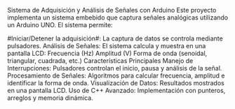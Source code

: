 Sistema de Adquisición y Análisis de Señales con Arduino
Este proyecto implementa un sistema embebido que captura señales analógicas utilizando un Arduino UNO. El sistema permite:

#Iniciar/Detener la adquisición#: La captura de datos se controla mediante pulsadores.
Análisis de Señales: El sistema calcula y muestra en una pantalla LCD:
Frecuencia (Hz)
Amplitud (V)
Forma de onda (senoidal, triangular, cuadrada, etc.)
Características Principales
Manejo de Interrupciones: Pulsadores controlan el inicio, pausa y análisis de la señal.
Procesamiento de Señales: Algoritmos para calcular frecuencia, amplitud e identificar la forma de onda.
Visualización de Datos: Resultados mostrados en una pantalla LCD.
Uso de C++ Avanzado: Implementación con punteros, arreglos y memoria dinámica.
